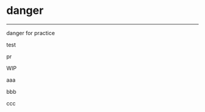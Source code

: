 # danger

----

danger for practice

test

pr

WIP




















aaa









bbb









ccc
